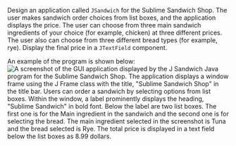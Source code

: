 Design an application called `JSandwich` for the Sublime Sandwich Shop. The user makes sandwich order choices from list boxes, and the application displays the price. The user can choose from three main sandwich ingredients of your choice (for example, chicken) at three different prices. The user also can choose from three different bread types (for example, rye). Display the final price in a `JTextField` component. 

An example of the program is shown below: 
![A screenshot of the GUI application displayed by the J Sandwich Java program for the Sublime Sandwich Shop. The application displays a window frame using the J Frame class with the title, "Sublime Sandwich Shop" in the title bar. Users can order a sandwich by selecting options from list boxes. Within the window, a label prominently displays the heading, "Sublime Sandwich" in bold font. Below the label are two list boxes. The first one is for the Main ingredient in the sandwich and the second one is for selecting the bread. The main ingredient selected in the screenshot is Tuna and the bread selected is Rye. The total price is displayed in a text field below the list boxes as 8.99 dollars.](../assets/EX7yWIR4G7uPvDSzXiwd.png)

